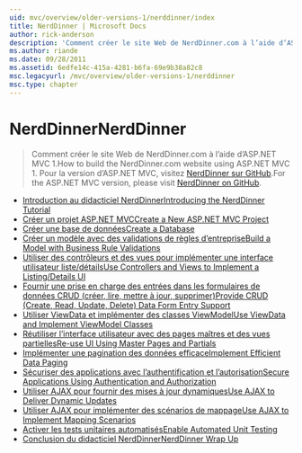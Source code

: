```yaml
---
uid: mvc/overview/older-versions-1/nerddinner/index
title: NerdDinner | Microsoft Docs
author: rick-anderson
description: 'Comment créer le site Web de NerdDinner.com à l’aide d’ASP.NET MVC 1. Pour la version d’ASP.NET MVC 3, visitez nerddinner sur GitHub.'
ms.author: riande
ms.date: 09/28/2011
ms.assetid: 6edfe14c-415a-4281-b6fa-69e9b38a82c8
msc.legacyurl: /mvc/overview/older-versions-1/nerddinner
msc.type: chapter
---
```

<a name="nerddinner"></a><span data-ttu-id="2e6e3-104">NerdDinner</span><span class="sxs-lookup"><span data-stu-id="2e6e3-104">NerdDinner</span></span>
====================
> <span data-ttu-id="2e6e3-105">Comment créer le site Web de NerdDinner.com à l’aide d’ASP.NET MVC 1.</span><span class="sxs-lookup"><span data-stu-id="2e6e3-105">How to build the NerdDinner.com website using ASP.NET MVC 1.</span></span> <span data-ttu-id="2e6e3-106">Pour la version d’ASP.NET MVC, visitez [NerdDinner sur GitHub](https://github.com/AspNetMVPSamples/NerdDinner).</span><span class="sxs-lookup"><span data-stu-id="2e6e3-106">For the ASP.NET MVC version, please visit [NerdDinner on GitHub](https://github.com/AspNetMVPSamples/NerdDinner).</span></span>


- [<span data-ttu-id="2e6e3-107">Introduction au didacticiel NerdDinner</span><span class="sxs-lookup"><span data-stu-id="2e6e3-107">Introducing the NerdDinner Tutorial</span></span>](introducing-the-nerddinner-tutorial.md)
- [<span data-ttu-id="2e6e3-108">Créer un projet ASP.NET MVC</span><span class="sxs-lookup"><span data-stu-id="2e6e3-108">Create a New ASP.NET MVC Project</span></span>](create-a-new-aspnet-mvc-project.md)
- [<span data-ttu-id="2e6e3-109">Créer une base de données</span><span class="sxs-lookup"><span data-stu-id="2e6e3-109">Create a Database</span></span>](create-a-database.md)
- [<span data-ttu-id="2e6e3-110">Créer un modèle avec des validations de règles d’entreprise</span><span class="sxs-lookup"><span data-stu-id="2e6e3-110">Build a Model with Business Rule Validations</span></span>](build-a-model-with-business-rule-validations.md)
- [<span data-ttu-id="2e6e3-111">Utiliser des contrôleurs et des vues pour implémenter une interface utilisateur liste/détails</span><span class="sxs-lookup"><span data-stu-id="2e6e3-111">Use Controllers and Views to Implement a Listing/Details UI</span></span>](use-controllers-and-views-to-implement-a-listingdetails-ui.md)
- [<span data-ttu-id="2e6e3-112">Fournir une prise en charge des entrées dans les formulaires de données CRUD (créer, lire, mettre à jour, supprimer)</span><span class="sxs-lookup"><span data-stu-id="2e6e3-112">Provide CRUD (Create, Read, Update, Delete) Data Form Entry Support</span></span>](provide-crud-create-read-update-delete-data-form-entry-support.md)
- [<span data-ttu-id="2e6e3-113">Utiliser ViewData et implémenter des classes ViewModel</span><span class="sxs-lookup"><span data-stu-id="2e6e3-113">Use ViewData and Implement ViewModel Classes</span></span>](use-viewdata-and-implement-viewmodel-classes.md)
- [<span data-ttu-id="2e6e3-114">Réutiliser l’interface utilisateur avec des pages maîtres et des vues partielles</span><span class="sxs-lookup"><span data-stu-id="2e6e3-114">Re-use UI Using Master Pages and Partials</span></span>](re-use-ui-using-master-pages-and-partials.md)
- [<span data-ttu-id="2e6e3-115">Implémenter une pagination des données efficace</span><span class="sxs-lookup"><span data-stu-id="2e6e3-115">Implement Efficient Data Paging</span></span>](implement-efficient-data-paging.md)
- [<span data-ttu-id="2e6e3-116">Sécuriser des applications avec l’authentification et l’autorisation</span><span class="sxs-lookup"><span data-stu-id="2e6e3-116">Secure Applications Using Authentication and Authorization</span></span>](secure-applications-using-authentication-and-authorization.md)
- [<span data-ttu-id="2e6e3-117">Utiliser AJAX pour fournir des mises à jour dynamiques</span><span class="sxs-lookup"><span data-stu-id="2e6e3-117">Use AJAX to Deliver Dynamic Updates</span></span>](use-ajax-to-deliver-dynamic-updates.md)
- [<span data-ttu-id="2e6e3-118">Utiliser AJAX pour implémenter des scénarios de mappage</span><span class="sxs-lookup"><span data-stu-id="2e6e3-118">Use AJAX to Implement Mapping Scenarios</span></span>](use-ajax-to-implement-mapping-scenarios.md)
- [<span data-ttu-id="2e6e3-119">Activer les tests unitaires automatisés</span><span class="sxs-lookup"><span data-stu-id="2e6e3-119">Enable Automated Unit Testing</span></span>](enable-automated-unit-testing.md)
- [<span data-ttu-id="2e6e3-120">Conclusion du didacticiel NerdDinner</span><span class="sxs-lookup"><span data-stu-id="2e6e3-120">NerdDinner Wrap Up</span></span>](nerddinner-wrap-up.md)
